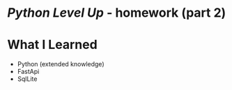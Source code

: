 # *Python Level Up* - homework (part 2)

# What I Learned

* Python (extended knowledge)
* FastApi
* SqlLite
